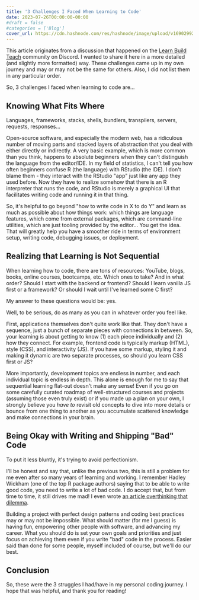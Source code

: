 ```yaml
---
title: '3 Challenges I Faced When Learning to Code'
date: 2023-07-26T00:00:00-00:00
#draft = false
#categories = ['Blog']
cover_url: https://cdn.hashnode.com/res/hashnode/image/upload/v1690299234126/ad4df73c-9926-4bb7-8778-e812e4cf3e70.jpeg?w=1600&h=840&fit=crop&crop=entropy&auto=compress,format&format=webp
---
```


This article originates from a discussion that happened on the [Learn Build Teach](https://www.learnbuildteach.com/) community on Discord. I wanted to share it here in a more detailed (and slightly more formatted) way. These challenges came up in my own journey and may or may not be the same for others. Also, I did not list them in any particular order.

So, 3 challenges I faced when learning to code are...

## Knowing What Fits Where

Languages, frameworks, stacks, shells, bundlers, transpilers, servers, requests, responses...

Open-source software, and especially the modern web, has a ridiculous number of moving parts and stacked layers of abstraction that you deal with either directly or indirectly. A very basic example, which is more common than you think, happens to absolute beginners when they can't distinguish the language from the editor/IDE. In my field of statistics, I can't tell you how often beginners confuse R (the language) with RStudio (the IDE). I don't blame them - they interact with the RStudio "app" just like any app they used before. Now they have to realize somehow that there is an R interpreter that runs the code, and RStudio is merely a graphical UI that facilitates writing code and running it in that thing.

So, it's helpful to go beyond "how to write code in X to do Y" and learn as much as possible about how things work: which things are language features, which come from external packages, which are command-line utilities, which are just tooling provided by the editor... You get the idea. That will greatly help you have a smoother ride in terms of environment setup, writing code, debugging issues, or deployment.

## Realizing that Learning is Not Sequential

When learning how to code, there are tons of resources: YouTube, blogs, books, online courses, bootcamps, etc. Which ones to take? And in what order? Should I start with the backend or frontend? Should I learn vanilla JS first or a framework? Or should I wait until I've learned some C first?

My answer to these questions would be: yes.

Well, to be serious, do as many as you can in whatever order you feel like.

First, applications themselves don't quite work like that. They don't have a sequence, just a bunch of separate pieces with connections in between. So, your learning is about getting to know (1) each piece individually and (2) how they connect. For example, frontend code is typically markup (HTML), style (CSS), and interactivity (JS). If you have some markup, styling it and making it dynamic are two separate processes, so should you learn CSS first or JS?

More importantly, development topics are endless in number, and each individual topic is endless in depth. This alone is enough for me to say that sequential learning flat-out doesn't make any sense! Even if you go on some carefully curated roadmap of well-structured courses and projects (assuming those even truly exist) or if you made up a plan on your own, I strongly believe you *have to* revisit old concepts to dive into more details or bounce from one thing to another as you accumulate scattered knowledge and make connections in your brain.

## Being Okay with Writing and Shipping "Bad" Code

To put it less bluntly, it's trying to avoid perfectionism.

I'll be honest and say that, unlike the previous two, this is still a problem for me even after so many years of learning and working. I remember Hadley Wickham (one of the top R package authors) saying that to be able to write good code, you need to write a lot of bad code. I do accept that, but from time to time, it still drives me mad! I even wrote [an article overthinking that dilemma](/posts/pragmatism-vs-idealism).

Building a project with perfect design patterns and coding best practices may or may not be impossible. What should matter (for me I guess) is having fun, empowering other people with software, and advancing my career. What you should do is set your own goals and priorities and just focus on achieving them even if you write "bad" code in the process. Easier said than done for some people, myself included of course, but we'll do our best.

## Conclusion

So, these were the 3 struggles I had/have in my personal coding journey. I hope that was helpful, and thank you for reading!
